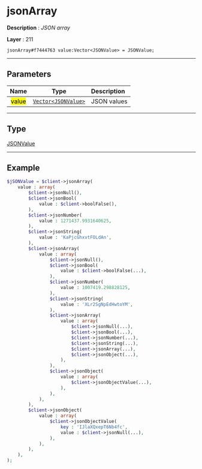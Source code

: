 # jsonArray

**Description** : *JSON array*

**Layer** : 211

```tl
jsonArray#f7444763 value:Vector<JSONValue> = JSONValue;
```

---

## Parameters

| Name | Type | Description |
| :---: | :---: | :--- |
| <mark>value</mark> | [`Vector<JSONValue>`](type/JSONValue) | JSON values |

---

## Type

[JSONValue](type/JSONValue)

---

## Example

```php
$jSONValue = $client->jsonArray(
	value : array(
		$client->jsonNull(),
		$client->jsonBool(
			value : $client->boolFalse(),
		),
		$client->jsonNumber(
			value : 1271437.9931640625,
		),
		$client->jsonString(
			value : 'KaPjcGhxvtFOLdAn',
		),
		$client->jsonArray(
			value : array(
				$client->jsonNull(),
				$client->jsonBool(
					value : $client->boolFalse(...),
				),
				$client->jsonNumber(
					value : 1007419.298828125,
				),
				$client->jsonString(
					value : 'XLr2SgNpEdHwtoYM',
				),
				$client->jsonArray(
					value : array(
						$client->jsonNull(...),
						$client->jsonBool(...),
						$client->jsonNumber(...),
						$client->jsonString(...),
						$client->jsonArray(...),
						$client->jsonObject(...),
					),
				),
				$client->jsonObject(
					value : array(
						$client->jsonObjectValue(...),
					),
				),
			),
		),
		$client->jsonObject(
			value : array(
				$client->jsonObjectValue(
					key : 'IJlaXQxepT6Nb4fc',
					value : $client->jsonNull(...),
				),
			),
		),
	),
);
```